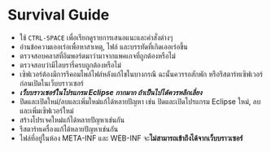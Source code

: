 # Survival Guide

- ใช้ ```CTRL-SPACE``` เพื่อเรียกดูรายการเสนอแนะและคำสั่งต่างๆ
- อ่านข้อความเออเร่อเพื่อหาสาเหตุ, ไฟล์ และบรรทัดที่เกิดเออเร่อขึ้น
- ตรวจสอบคลาสที่อิมพอร์ตมาว่ามาจากแพคเกจที่ถูกต้องหรือไม่
- ตรวจสอบว่ามีไลบรารี่ครบถูกต้องหรือไม่
- เซิฟเวอร์ต้องมีการรีคอมไพล์ไฟล์หลังแก้ไขในบางกรณี ฉะนั้นควรรอสักพัก หรือรีสตาร์ทเซิฟเวอร์ก่อนเปิดในเว็บบราวเซอร์
- ***เว็บบราวเซอร์ในโปรแกรม Eclipse กากมาก ถ้าเป็นไปได้ควรหลีกเลี่ยง***
- ปิดและเปิดใหม่/ลบและเพิ่มใหม่แก้ได้หลายปัญหา เช่น ปิดและเปิดโปรแกรม Eclipse ใหม่, ลบและเพิ่มเซิฟเวอร์ใหม่
- สร้างโปรเจคใหม่แก้ได้หลายปัญหาเช่นกัน
- รีสตาร์ทเครื่องแก้ได้หลายปัญหาเช่นกัน
- ไฟล์ที่อยู่ในห้อง META-INF และ WEB-INF จะ**ไม่สามารถเข้าถึงได้จากเว็บบราวเซอร์**
